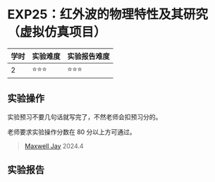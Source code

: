 # EXP25：红外波的物理特性及其研究（虚拟仿真项目）

| 学时 | 实验难度 | 实验报告难度 |
|------|---------|------------|
| 2 | ⭐⭐⭐ | ⭐⭐⭐ |

## 实验操作

实验预习不要几句话就写完了，不然老师会扣预习分的。

老师要求实验操作分数在 80 分以上方可通过。

> [Maxwell Jay](https://github.com/MaxwellJay256) 2024.4

## 实验报告